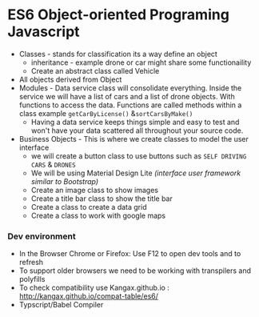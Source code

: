 # ES6 Object-oriented Programing Javascript

- Classes - stands for classification its a way define an object
	- inheritance - example drone or car might share some functionaility 
	- Create an abstract class called Vehicle
- All objects derived from Object
- Modules - Data service class will consolidate everything. Inside the service we will have a list of cars and a list of drone objects. With functions to access the data. Functions are called methods within a class example `getCarByLicense()` &`sortCarsByMake()`
	- Having a data service keeps things simple and easy to test and won't have your data scattered all throughout your source code.
- Business Objects - This is where we create classes to model the user interface
	- we will create a button class to use buttons such as `SELF DRIVING CARS` & `DRONES`
	- We will be using Material Design Lite *(interface user framework similar to Bootstrap)*
	- Create an image class to show images
	- Create a title bar class to show the title bar
	- Create a class to create a data grid
	- Create a class to work with google maps

### Dev environment
- In the Browser Chrome or Firefox: Use F12 to open dev tools and to refresh
- To support older browsers we need to be working with transpilers and polyfills
- To check compatibility use Kangax.github.io : http://kangax.github.io/compat-table/es6/ 
- Typscript/Babel Compiler